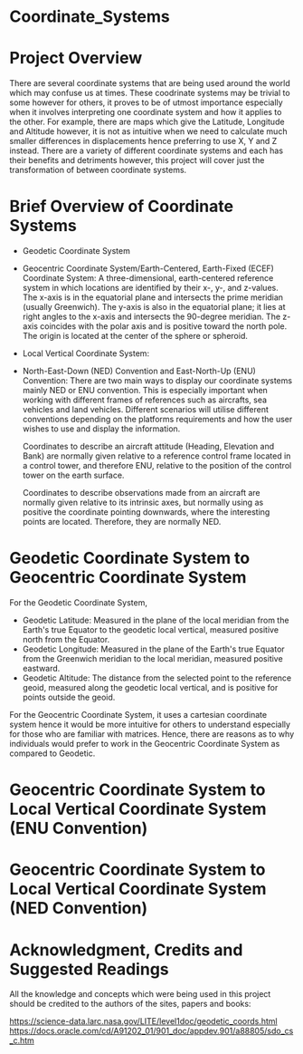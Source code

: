# Coordinate_Systems

# Project Overview
There are several coordinate systems that are being used around the world which may confuse us at times. These coodrinate systems may be trivial to some however for others, it proves to be of utmost importance especially when it involves interpreting one coordinate system and how it applies to the other. For example, there are maps which give the Latitude, Longitude and Altitude however, it is not as intuitive when we need to calculate much smaller differences in displacements hence preferring to use X, Y and Z instead. There are a variety of different coordinate systems and each has their benefits and detriments however, this project will cover just the transformation of between coordinate systems. 

# Brief Overview of Coordinate Systems
- Geodetic Coordinate System



- Geocentric Coordinate System/Earth-Centered, Earth-Fixed (ECEF) Coordinate System:
A three-dimensional, earth-centered reference system in which locations are identified by their x-, y-, and z-values. The x-axis is in the equatorial plane and intersects the prime meridian (usually Greenwich). The y-axis is also in the equatorial plane; it lies at right angles to the x-axis and intersects the 90-degree meridian. The z-axis coincides with the polar axis and is positive toward the north pole. The origin is located at the center of the sphere or spheroid.


- Local Vertical Coordinate System: 



- North-East-Down (NED) Convention and East-North-Up (ENU) Convention:
There are two main ways to display our coordinate systems mainly NED or ENU convention. This is especially important when working with different frames of references such as aircrafts, sea vehicles and land vehicles. Different scenarios will utilise different conventions depending on the platforms requirements and how the user wishes to use and display the information. 

  Coordinates to describe an aircraft attitude (Heading, Elevation and Bank) are       normally given relative to a reference control frame located in a control tower, and therefore ENU, relative to the position of the control tower on the earth surface.

  Coordinates to describe observations made from an aircraft are normally given relative to its intrinsic axes, but normally using as positive the coordinate pointing downwards, where the interesting points are located. Therefore, they are normally NED.


# Geodetic Coordinate System to Geocentric Coordinate System
For the Geodetic Coordinate System, 
- Geodetic Latitude: Measured in the plane of the local meridian from the Earth's true Equator to the geodetic local vertical, measured positive north from the Equator.
- Geodetic Longitude: Measured in the plane of the Earth's true Equator from the Greenwich meridian to the local meridian, measured positive eastward.
- Geodetic Altitude: The distance from the selected point to the reference geoid, measured along the geodetic local vertical, and is positive for points outside the geoid.

For the Geocentric Coordinate System, it uses a cartesian coordinate system hence it would be more intuitive for others to understand especially for those who are familiar with matrices. Hence, there are reasons as to why individuals would prefer to work in the Geocentric Coordinate System as compared to Geodetic. 

# Geocentric Coordinate System to Local Vertical Coordinate System (ENU Convention)


# Geocentric Coordinate System to Local Vertical Coordinate System (NED Convention)


# Acknowledgment, Credits and Suggested Readings
All the knowledge and concepts which were being used in this project should be credited to the authors of the sites, papers and books:

https://science-data.larc.nasa.gov/LITE/level1doc/geodetic_coords.html
https://docs.oracle.com/cd/A91202_01/901_doc/appdev.901/a88805/sdo_cs_c.htm
